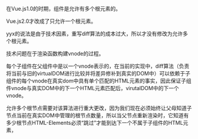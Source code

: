在Vue.js1.0的时期，组件是允许有多个根元素的。

Vue.js2.0才改成了只允许一个根元素。

yyx的说法是由于技术因素，重写diff算法的成本过大，所以才没有修改为允许多个根元素。

技术问题在于渲染函数构建vnode的过程。

每个子组件在父组件中是以一个vnode表示的，在当前的实现中，diff算法（负责将当前与旧的virtualDOM进行比较并将差异修补到真实的DOM中）可以依赖于子组件的每个vnode在真实dom中具有单个匹配的HTML元素的事实，因此保证子组件vnode与真实DOM中的下一个HTML元素匹配后，virutalDOM中的下一个vnode。

允许多个根节点需要对该算法进行重大更改，因为我们现在必须始终让父母知道子节点当前在真实DOM中管理的根节点数量，所以当父节点重新渲染时，它知道有多少根节点HTML-Elements必须“跳过”才能到达下一个不属于子组件的HTML元素，